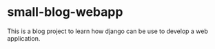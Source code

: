 # small-blog-webapp
This is a blog project to learn how django can be use to develop a web application.
